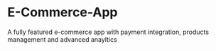 # E-Commerce-App
A fully featured e-commerce app with payment integration, products management and advanced anayltics

